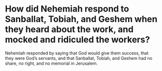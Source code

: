 # How did Nehemiah respond to Sanballat, Tobiah, and Geshem when they heard about the work, and mocked and ridiculed the workers?

Nehemiah responded by saying that God would give them success, that they were God’s servants, and that Sanballat, Tobiah, and Geshem had no share, no right, and no memorial in Jerusalem.
